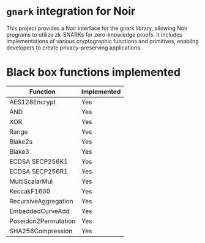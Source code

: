 # `gnark` integration for Noir

This project provides a Noir interface for the gnark library, allowing Noir programs to utilize zk-SNARKs for zero-knowledge proofs. It includes implementations of various cryptographic functions and primitives, enabling developers to create privacy-preserving applications.


# Black box functions implemented

|Function|Implemented|
|--------|-----------|
|AES128Encrypt|Yes|
|AND|Yes|
|XOR|Yes|
|Range|Yes|
|Blake2s|Yes|
|Blake3|Yes|
|ECDSA SECP256K1|Yes|
|ECDSA SECP256R1|Yes|
|MultiScalarMul|Yes|
|KeccakF1600|Yes|
|RecursiveAggregation|Yes|
|EmbeddedCurveAdd|Yes|
|Poseidon2Permutation|Yes|
|SHA256Compression|Yes|
